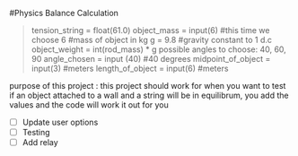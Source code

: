 #Physics Balance Calculation

> tension_string = float(61.0) 
> object_mass = input(6) #this time we choose 6    #mass of object in kg
> g =  9.8        #gravity constant to 1 d.c
> object_weight = int(rod_mass) * g
> possible angles to choose: 40, 60, 90
> angle_chosen = input (40) #40 degrees
> midpoint_of_object = input(3) #meters
> length_of_object = input(6) #meters

purpose of this project
: this project should work for when you want to test if an object attached to a wall and a string will be in equilibrum, you add the values
and the code will work it out for you

- [ ] Update user options
- [ ] Testing
- [ ] Add relay
